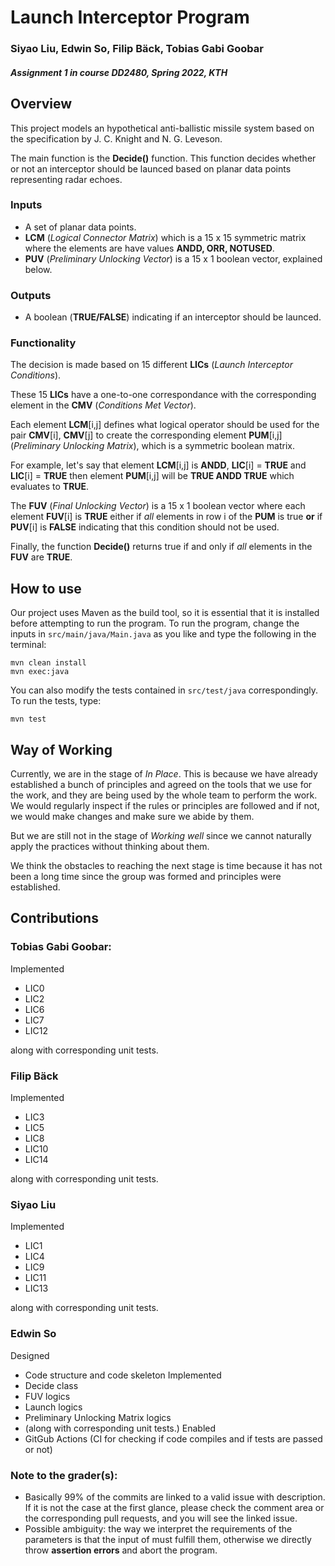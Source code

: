 # Launch Interceptor Program
### Siyao Liu, Edwin So, Filip Bäck, Tobias Gabi Goobar
#### *Assignment 1 in course DD2480, Spring 2022, KTH*
## Overview
This project models an hypothetical anti-ballistic missile system based on the specification by J. C. Knight and N. G. Leveson.

The main function is the **Decide()** function.
This function decides whether or not an interceptor should be launced based on planar data points representing radar echoes.
### Inputs
- A set of planar data points.
- **LCM** (*Logical Connector Matrix*) which is a 15 x 15 symmetric matrix where the elements are have values **ANDD, ORR, NOTUSED**.
- **PUV** (*Preliminary Unlocking Vector*) is a 15 x 1 boolean vector, explained below.

### Outputs
- A boolean (**TRUE/FALSE**) indicating if an interceptor should be launced.

### Functionality

The decision is made based on 15 different **LICs** (*Launch Interceptor Conditions*).

These 15 **LICs** have a one-to-one correspondance with the corresponding element in the **CMV** (*Conditions Met Vector*).

Each element **LCM**[i,j] defines what logical operator should be used for the pair **CMV**[i], **CMV**[j] to create the corresponding element **PUM**[i,j] (*Preliminary Unlocking Matrix*), which is a symmetric boolean matrix.

For example, let's say that element **LCM**[i,j] is **ANDD**, **LIC**[i] = **TRUE** and **LIC**[i] = **TRUE** then element **PUM**[i,j] will be **TRUE ANDD TRUE** which evaluates to **TRUE**.

The **FUV** (*Final Unlocking Vector*) is a 15 x 1 boolean vector where each element **FUV**[i] is **TRUE** either if *all* elements in row i of the **PUM** is true **or** if **PUV**[i] is **FALSE** indicating that this condition should not be used.

Finally, the function **Decide()** returns true if and only if *all* elements in the **FUV** are **TRUE**.

## How to use
Our project uses Maven as the build tool, so it is essential that it is installed before attempting to run the program.
To run the program, change the inputs in `src/main/java/Main.java` as you like and type the following in the terminal:
```
mvn clean install
mvn exec:java
```
You can also modify the tests contained in ``src/test/java`` correspondingly. To run the tests, type:
```
mvn test
```

## Way of Working
Currently, we are in the stage of *In Place*. This is because we have already established a bunch of principles and agreed on the tools that we use for the work, and they are being used by the whole team to perform the work. We would regularly inspect if the rules or principles are followed and if not, we would make changes and make sure we abide by them.

But we are still not in the stage of *Working well* since we cannot naturally apply the practices without thinking about them.

We think the obstacles to reaching the next stage is time because it has not been a long time since the group was formed and principles were established.

## Contributions

### Tobias Gabi Goobar:
Implemented
- LIC0
- LIC2
- LIC6
- LIC7
- LIC12

along with corresponding unit tests.

### Filip Bäck
Implemented
- LIC3
- LIC5
- LIC8
- LIC10
- LIC14

along with corresponding unit tests.

### Siyao Liu
Implemented
- LIC1
- LIC4
- LIC9
- LIC11
- LIC13

along with corresponding unit tests.

### Edwin So
Designed
- Code structure and code skeleton
Implemented
- Decide class
- FUV logics
- Launch logics
- Preliminary Unlocking Matrix logics
- (along with corresponding unit tests.)
Enabled
- GitGub Actions (CI for checking if code compiles and if tests are passed or not)

### Note to the grader(s):
- Basically 99% of the commits are linked to a valid issue with description. If it is not the case at the first glance, please check the comment area or the corresponding pull requests, and you will see the linked issue.
- Possible ambiguity: the way we interpret the requirements of the parameters is that the input of must fulfill them, otherwise we directly throw **assertion errors** and abort the program.

